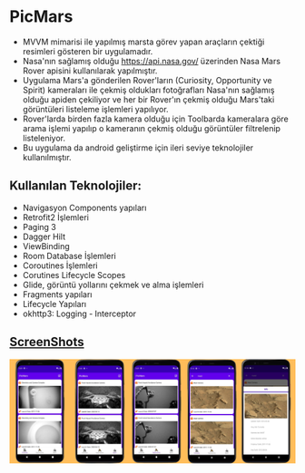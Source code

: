 # PicMars
 
- MVVM mimarisi ile yapılmış marsta görev yapan araçların çektiği resimleri gösteren bir uygulamadır.
- Nasa'nın sağlamış olduğu https://api.nasa.gov/ üzerinden Nasa Mars Rover apisini kullanılarak yapılmıştır.
- Uygulama Mars'a gönderilen Rover'ların (Curiosity, Opportunity ve Spirit) kameraları ile çekmiş oldukları fotoğrafları Nasa'nın sağlamış olduğu apiden çekiliyor ve her bir Rover'ın çekmiş olduğu Mars'taki görüntüleri listeleme işlemleri yapılıyor.
- Rover'larda birden fazla kamera olduğu için Toolbarda kameralara göre arama işlemi yapılıp o kameranın çekmiş olduğu görüntüler filtrelenip listeleniyor.
- Bu uygulama da android geliştirme için ileri seviye teknolojiler kullanılmıştır.

## Kullanılan Teknolojiler:

- Navigasyon Components yapıları 
- Retrofit2 İşlemleri
- Paging 3
- Dagger Hilt
- ViewBinding
- Room Database İşlemleri
- Coroutines İşlemleri
- Corutines Lifecycle Scopes
- Glide, görüntü yollarını çekmek ve alma işlemleri
- Fragments yapıları
- Lifecycle Yapıları
- okhttp3: Logging - Interceptor
## [ScreenShots](https://github.com/halilkrkn/PicMars/tree/master/screenshots)

![Alt Text](https://github.com/halilkrkn/PicMars/blob/master/screenshots/picmars_screenshot.png)
